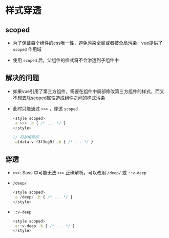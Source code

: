 # 样式穿透

## scoped

+ 为了保证每个组件的css唯一性，避免污染全局或者被全局污染，vue提供了 `scoped` 作用域

+ 使用 `scoped` 后，父组件的样式将不会渗透到子组件中

## 解决的问题

+ 如果vue引用了第三方组件，需要在组件中局部修改第三方组件的样式，而又不想去除scoped属性造成组件之间的样式污染

+ 此时只能通过 `>>>` ，穿透 `scoped`

  ```js
  <style scoped>
  .a >>> .b { /* ... */ }
  </style>

  // 将被编译成
  .a[data-v-f3f3eg9] .b { /* ... */ }
  ```

## 穿透

+ `>>>`: Sass 中可能无法 `>>>` 正确解析。可以改用 `/deep/` 或 `::v-deep`

+ `/deep/`

  ```js
  <style scoped>
  .a /deep/ .b { /* ... */ }
  </style>
  ```

+ `::v-deep`

  ```js
  <style scoped>
  .a::v-deep .b { /* ... */ }
  </style>
  ```
